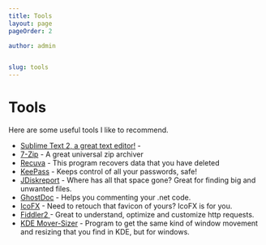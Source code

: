 ```yaml
---
title: Tools
layout: page
pageOrder: 2

author: admin


slug: tools
---
```


# Tools

Here are some useful tools I like to recommend. 

  * [Sublime Text 2, a great text editor!](http://www.sublimetext.com/blog/) \- 
  * [7-Zip](http://www.7-zip.org/) \- A great universal zip archiver
  * [Recuva](http://www.recuva.com/) \- This program recovers data that you have deleted
  * [KeePass](http://keepass.info/) \- Keeps control of all your passwords, safe!
  * [JDiskreport](http://www.jgoodies.com/) \- Where has all that space gone? Great for finding big and unwanted files.
  * [GhostDoc](http://www.roland-weigelt.de/ghostdoc/) \- Helps you commenting your .net code.
  * [IcoFX](http://icofx.xhost.ro/) \- Need to retouch that favicon of yours? IcoFX is for you.
  * [Fiddler2 ](http://www.fiddlertool.com/fiddler/)\- Great to understand, optimize and customize http requests.
  * [KDE Mover-Sizer](http://corz.org/windows/software/accessories/KDE-resizing-moving-for-XP-or-Vista.php) \- Program to get the same kind of window movement and resizing that you find in KDE, but for windows.
